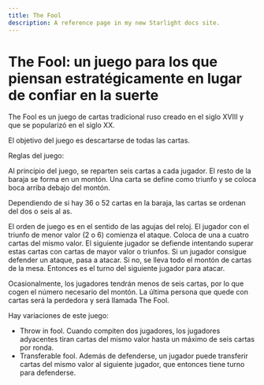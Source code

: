```yaml
---
title: The Fool
description: A reference page in my new Starlight docs site.
---
```


# The Fool: un juego para los que piensan estratégicamente en lugar de confiar en la suerte

The Fool es un juego de cartas tradicional ruso creado en el siglo XVIII y que se popularizó en el siglo XX.

El objetivo del juego es descartarse de todas las cartas.

Reglas del juego:

Al principio del juego, se reparten seis cartas a cada jugador. El resto de la baraja se forma en un montón. Una carta se define como triunfo y se coloca boca arriba debajo del montón.

Dependiendo de si hay 36 o 52 cartas en la baraja, las cartas se ordenan del dos o seis al as.

El orden de juego es en el sentido de las agujas del reloj. El jugador con el triunfo de menor valor (2 o 6) comienza el ataque. Coloca de una a cuatro cartas del mismo valor. El siguiente jugador se defiende intentando superar estas cartas con cartas de mayor valor o triunfos. Si un jugador consigue defender un ataque, pasa a atacar. Si no, se lleva todo el montón de cartas de la mesa. Entonces es el turno del siguiente jugador para atacar.

Ocasionalmente, los jugadores tendrán menos de seis cartas, por lo que cogen el número necesario del montón.
La última persona que quede con cartas será la perdedora y será llamada The Fool.

Hay variaciones de este juego:
- Throw in fool. Cuando compiten dos jugadores, los jugadores adyacentes tiran cartas del mismo valor hasta un máximo de seis cartas por ronda.
- Transferable fool. Además de defenderse, un jugador puede transferir cartas del mismo valor al siguiente jugador, que entonces tiene turno para defenderse.